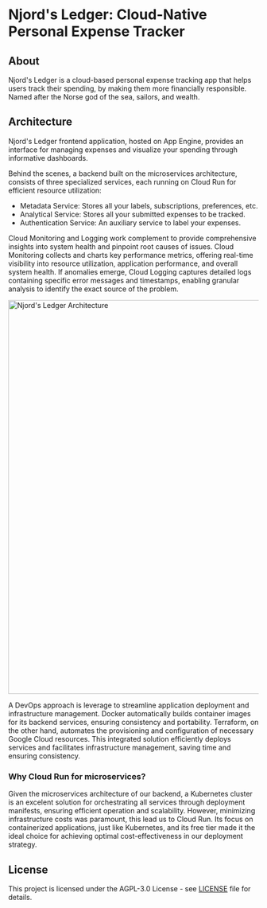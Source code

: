 # Njord's Ledger: Cloud-Native Personal Expense Tracker

## About

Njord's Ledger is a cloud-based personal expense tracking app that helps users track their spending, by making them more financially responsible. Named after the Norse god of the sea, sailors, and wealth.

## Architecture

Njord's Ledger frontend application, hosted on App Engine, provides an interface for managing expenses and visualize your spending through informative dashboards.

Behind the scenes, a backend built on the microservices architecture, consists of three specialized services, each running on Cloud Run for efficient resource utilization: 
- Metadata Service: Stores all your labels, subscriptions, preferences, etc.
- Analytical Service: Stores all your submitted expenses to be tracked.
- Authentication Service: An auxiliary service to label your expenses.

Cloud Monitoring and Logging work complement to provide comprehensive insights into system health and pinpoint root causes of issues. Cloud Monitoring collects and charts key performance metrics, offering real-time visibility into resource utilization, application performance, and overall system health. If anomalies emerge, Cloud Logging captures detailed logs containing specific error messages and timestamps, enabling granular analysis to identify the exact source of the problem.

<img src="./docs/Njords-Ledger-architecture.png" alt="Njord's Ledger Architecture" width="792"/>

A DevOps approach is leverage to streamline application deployment and infrastructure management. Docker automatically builds container images for its backend services, ensuring consistency and portability. Terraform, on the other hand, automates the provisioning and configuration of necessary Google Cloud resources. This integrated solution efficiently deploys services and facilitates infrastructure management, saving time and ensuring consistency.

### Why Cloud Run for microservices?

Given the microservices architecture of our backend, a Kubernetes cluster is an excelent solution for orchestrating all services through deployment manifests, ensuring efficient operation and scalability. However, minimizing infrastructure costs was paramount, this lead us to Cloud Run. Its focus on containerized applications, just like Kubernetes, and its free tier made it the ideal choice for achieving optimal cost-effectiveness in our deployment strategy.

## License

This project is licensed under the AGPL-3.0 License - see [LICENSE](LICENSE) file for details.